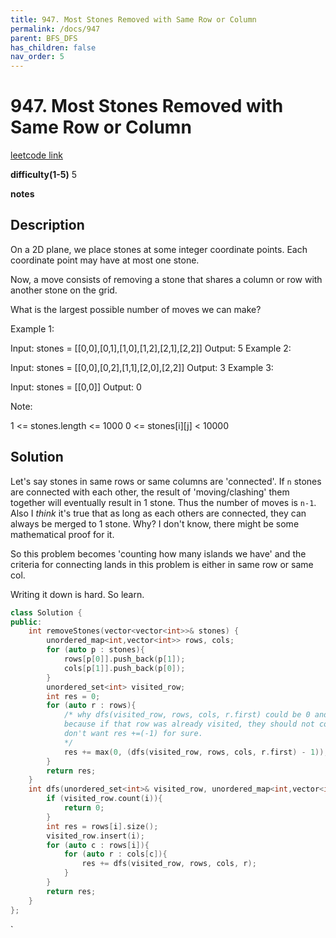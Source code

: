 ```yaml
---
title: 947. Most Stones Removed with Same Row or Column
permalink: /docs/947
parent: BFS_DFS
has_children: false
nav_order: 5
---
```

# 947. Most Stones Removed with Same Row or Column
[leetcode link](https://leetcode.com/problems/most-stones-removed-with-same-row-or-column/)

**difficulty(1-5)** 
5

**notes**   


## Description
On a 2D plane, we place stones at some integer coordinate points.  Each coordinate point may have at most one stone.

Now, a move consists of removing a stone that shares a column or row with another stone on the grid.

What is the largest possible number of moves we can make?

 

Example 1:

Input: stones = [[0,0],[0,1],[1,0],[1,2],[2,1],[2,2]]
Output: 5
Example 2:

Input: stones = [[0,0],[0,2],[1,1],[2,0],[2,2]]
Output: 3
Example 3:

Input: stones = [[0,0]]
Output: 0
 

Note:

1 <= stones.length <= 1000
0 <= stones[i][j] < 10000

## Solution
Let's say stones in same rows or same columns are 'connected'. If `n` stones are connected with each other, the result of 'moving/clashing' them together will eventually result in 1 stone. Thus the number of moves is `n-1`. Also I *think* it's true that as long as each others are connected, they can always be merged to 1 stone. Why? I don't know, there might be some mathematical proof for it.

So this problem becomes 'counting how many islands we have' and the criteria for connecting lands in this problem is either in same row or same col. 

Writing it down is hard. So learn.

```c++
class Solution {
public:
    int removeStones(vector<vector<int>>& stones) {
        unordered_map<int,vector<int>> rows, cols;
        for (auto p : stones){
            rows[p[0]].push_back(p[1]);
            cols[p[1]].push_back(p[0]);
        }
        unordered_set<int> visited_row;
        int res = 0;
        for (auto r : rows){
            /* why dfs(visited_row, rows, cols, r.first) could be 0 and we need to use max(0, ...-1) to prevent it?
            because if that row was already visited, they should not contribute again so dfs() result should be 0. but we
            don't want res +=(-1) for sure.
            */
            res += max(0, (dfs(visited_row, rows, cols, r.first) - 1));
        }
        return res;
    }
    int dfs(unordered_set<int>& visited_row, unordered_map<int,vector<int>>& rows, unordered_map<int,vector<int>>& cols, int i){
        if (visited_row.count(i)){
            return 0;
        }
        int res = rows[i].size();
        visited_row.insert(i);
        for (auto c : rows[i]){
            for (auto r : cols[c]){
                res += dfs(visited_row, rows, cols, r);
            }
        }
        return res;
    }
};
```

<!-- 
Default label
{: .label }

Blue label
{: .label .label-blue }

Stable
{: .label .label-green }

New release
{: .label .label-purple }

Coming soon
{: .label .label-yellow }

Deprecated
{: .label .label-red } -->
`
